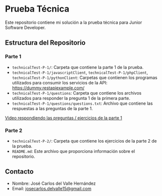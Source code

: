 # Prueba Técnica

Este repositorio contiene mi solución a la prueba técnica para Junior Software Developer. 

## Estructura del Repositorio

### Parte 1

- `technicalTest-P-1/`: Carpeta que contiene la parte 1 de la prueba.
- `technicalTest-P-1/javascriptClient`, 
  `technicalTest-P-1/phpClient`, 
  `technicalTest-P-1/pythonClient`: Carpetas que contienen los programas utilizados para consumir los servicios de la API: https://dummy.restapiexample.com/
- `technicalTest-P-1/questions`: Carpeta que contiene los archivos utilizados para responder la pregunta 1 de la primera parte.
- `technicalTest-P-1/questions/questions.txt`: Archivo que contiene las respuestas a las preguntas de la parte 1.

[Video respondiendo las preguntas / ejercicios de la parte 1](https://drive.google.com/file/d/1x4_2mgY4luMJERElgk5ZlSEzG_UQ958r/view?usp=drive_link)

### Parte 2
- `technicalTest-P-2/`: Carpeta que contiene los ejercicios de la parte 2 de la prueba.
- `README.md`: Este archivo que proporciona información sobre el repositorio.

## Contacto

- Nombre: José Carlos del Valle Hernández
- Email: josecarlos.delvalle15@gmail.com
